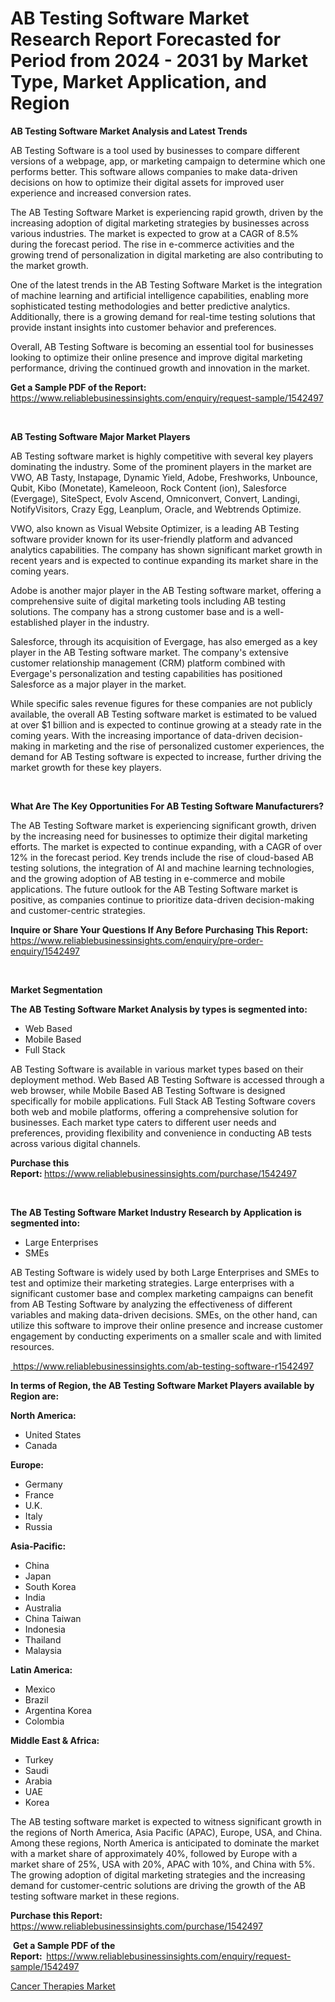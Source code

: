<p><h1>AB Testing Software Market Research Report Forecasted for Period from 2024 -  2031 by Market Type, Market Application, and Region</h1></p><p><strong>AB Testing Software Market Analysis and Latest Trends</strong></p>
<p><p>AB Testing Software is a tool used by businesses to compare different versions of a webpage, app, or marketing campaign to determine which one performs better. This software allows companies to make data-driven decisions on how to optimize their digital assets for improved user experience and increased conversion rates.</p><p>The AB Testing Software Market is experiencing rapid growth, driven by the increasing adoption of digital marketing strategies by businesses across various industries. The market is expected to grow at a CAGR of 8.5% during the forecast period. The rise in e-commerce activities and the growing trend of personalization in digital marketing are also contributing to the market growth.</p><p>One of the latest trends in the AB Testing Software Market is the integration of machine learning and artificial intelligence capabilities, enabling more sophisticated testing methodologies and better predictive analytics. Additionally, there is a growing demand for real-time testing solutions that provide instant insights into customer behavior and preferences.</p><p>Overall, AB Testing Software is becoming an essential tool for businesses looking to optimize their online presence and improve digital marketing performance, driving the continued growth and innovation in the market.</p></p>
<p><strong>Get a Sample PDF of the Report:&nbsp;</strong> <a href="https://www.reliablebusinessinsights.com/enquiry/request-sample/1542497">https://www.reliablebusinessinsights.com/enquiry/request-sample/1542497</a></p>
<p>&nbsp;</p>
<p><strong>AB Testing Software Major Market Players</strong></p>
<p><p>AB Testing software market is highly competitive with several key players dominating the industry. Some of the prominent players in the market are VWO, AB Tasty, Instapage, Dynamic Yield, Adobe, Freshworks, Unbounce, Qubit, Kibo (Monetate), Kameleoon, Rock Content (ion), Salesforce (Evergage), SiteSpect, Evolv Ascend, Omniconvert, Convert, Landingi, NotifyVisitors, Crazy Egg, Leanplum, Oracle, and Webtrends Optimize.</p><p>VWO, also known as Visual Website Optimizer, is a leading AB Testing software provider known for its user-friendly platform and advanced analytics capabilities. The company has shown significant market growth in recent years and is expected to continue expanding its market share in the coming years.</p><p>Adobe is another major player in the AB Testing software market, offering a comprehensive suite of digital marketing tools including AB testing solutions. The company has a strong customer base and is a well-established player in the industry.</p><p>Salesforce, through its acquisition of Evergage, has also emerged as a key player in the AB Testing software market. The company's extensive customer relationship management (CRM) platform combined with Evergage's personalization and testing capabilities has positioned Salesforce as a major player in the market.</p><p>While specific sales revenue figures for these companies are not publicly available, the overall AB Testing software market is estimated to be valued at over $1 billion and is expected to continue growing at a steady rate in the coming years. With the increasing importance of data-driven decision-making in marketing and the rise of personalized customer experiences, the demand for AB Testing software is expected to increase, further driving the market growth for these key players.</p></p>
<p>&nbsp;</p>
<p><strong>What Are The Key Opportunities For AB Testing Software Manufacturers?</strong></p>
<p><p>The AB Testing Software market is experiencing significant growth, driven by the increasing need for businesses to optimize their digital marketing efforts. The market is expected to continue expanding, with a CAGR of over 12% in the forecast period. Key trends include the rise of cloud-based AB testing solutions, the integration of AI and machine learning technologies, and the growing adoption of AB testing in e-commerce and mobile applications. The future outlook for the AB Testing Software market is positive, as companies continue to prioritize data-driven decision-making and customer-centric strategies.</p></p>
<p><strong>Inquire or Share Your Questions If Any Before Purchasing This Report:</strong> <a href="https://www.reliablebusinessinsights.com/enquiry/pre-order-enquiry/1542497">https://www.reliablebusinessinsights.com/enquiry/pre-order-enquiry/1542497</a></p>
<p>&nbsp;</p>
<p><strong>Market Segmentation</strong></p>
<p><strong>The AB Testing Software Market Analysis by types is segmented into:</strong></p>
<p><ul><li>Web Based</li><li>Mobile Based</li><li>Full Stack</li></ul></p>
<p><p>AB Testing Software is available in various market types based on their deployment method. Web Based AB Testing Software is accessed through a web browser, while Mobile Based AB Testing Software is designed specifically for mobile applications. Full Stack AB Testing Software covers both web and mobile platforms, offering a comprehensive solution for businesses. Each market type caters to different user needs and preferences, providing flexibility and convenience in conducting AB tests across various digital channels.</p></p>
<p><strong>Purchase this Report:&nbsp;</strong><a href="https://www.reliablebusinessinsights.com/purchase/1542497">https://www.reliablebusinessinsights.com/purchase/1542497</a></p>
<p>&nbsp;</p>
<p><strong>The AB Testing Software Market Industry Research by Application is segmented into:</strong></p>
<p><ul><li>Large Enterprises</li><li>SMEs</li></ul></p>
<p><p>AB Testing Software is widely used by both Large Enterprises and SMEs to test and optimize their marketing strategies. Large enterprises with a significant customer base and complex marketing campaigns can benefit from AB Testing Software by analyzing the effectiveness of different variables and making data-driven decisions. SMEs, on the other hand, can utilize this software to improve their online presence and increase customer engagement by conducting experiments on a smaller scale and with limited resources.</p></p>
<p><a href="https://www.reliablebusinessinsights.com/ab-testing-software-r1542497">&nbsp;https://www.reliablebusinessinsights.com/ab-testing-software-r1542497</a></p>
<p><strong>In terms of Region, the AB Testing Software Market Players available by Region are:</strong></p>
<p>
    <p> <strong> North America: </strong>
        <ul>
            <li>United States</li>
            <li>Canada</li>
        </ul>
        </p> 
    <p> <strong> Europe: </strong>
        <ul>
            <li>Germany</li>
            <li>France</li>
            <li>U.K.</li>
            <li>Italy</li>
            <li>Russia</li>
        </ul>
        </p> 
    <p> <strong> Asia-Pacific: </strong>
        <ul>
            <li>China</li>
            <li>Japan</li>
            <li>South Korea</li>
            <li>India</li>
            <li>Australia</li>
            <li>China Taiwan</li>
            <li>Indonesia</li>
            <li>Thailand</li>
            <li>Malaysia</li>
        </ul>
        </p> 
    <p> <strong> Latin America: </strong>
        <ul>
            <li>Mexico</li>
            <li>Brazil</li>
            <li>Argentina Korea</li>
            <li>Colombia</li>
        </ul>
        </p> 
    <p> <strong> Middle East & Africa: </strong>
        <ul>
            <li>Turkey</li>
            <li>Saudi</li>
            <li>Arabia</li>
            <li>UAE</li>
            <li>Korea</li>
        </ul>
    </p>
    </p>
<p><p>The AB testing software market is expected to witness significant growth in the regions of North America, Asia Pacific (APAC), Europe, USA, and China. Among these regions, North America is anticipated to dominate the market with a market share of approximately 40%, followed by Europe with a market share of 25%, USA with 20%, APAC with 10%, and China with 5%. The growing adoption of digital marketing strategies and the increasing demand for customer-centric solutions are driving the growth of the AB testing software market in these regions.</p></p>
<p><strong>Purchase this Report: </strong><a href="https://www.reliablebusinessinsights.com/purchase/1542497">https://www.reliablebusinessinsights.com/purchase/1542497</a></p>
<p>&nbsp;<strong>Get a Sample PDF of the Report:&nbsp;&nbsp;</strong><a href="https://www.reliablebusinessinsights.com/enquiry/request-sample/1542497">https://www.reliablebusinessinsights.com/enquiry/request-sample/1542497</a></p>
<p><strong></strong></p>
<p><p><a href="https://github.com/cecuraprangm/Market-Research-Report-List-3/blob/main/cancer-therapies-market.md">Cancer Therapies Market</a></p></p>